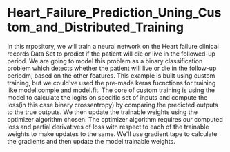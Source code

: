 # Heart_Failure_Prediction_Uning_Custom_and_Distributed_Training
In this rrpository, we will train a neural network on the Heart failure clinical records Data Set to predict if the patient will die or live in the followed-up period. We are going to model this problem as a binary classification problem which detects whether the patient will live or die in the follow-up periodm, based on the other features.  This example is built using custom training, but we could've used the pre-made keras fucnctions for training like model.comple and model.fit. The core of custom training is using the model to calculate the logits on specific set of inputs and compute the loss(in this case binary crossentropy) by comparing the predicted outputs to the true outputs. We then update the trainable weights using the optimizer algorithm chosen. The optimizer algorithm requires our computed loss and partial derivatives of loss with respect to each of the trainable weights to make updates to the same. We'll use gradient tape to calculate the gradients and then update the model trainable weights.
